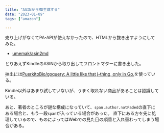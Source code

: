 ```yaml
---
title: "ASINからMD生成する"
date: "2023-01-09"
tags: ["amazon"]

---
```


売り上げがなくてPA-APIが使えなかったので、HTMLから抜き出すようにしてみた。

- [umemak/asin2md](https://github.com/umemak/asin2md)

とりあえずKindleのASINから取り出してフロントマターに書き出した。

抽出には[PuerkitoBio/goquery: A little like that j-thing, only in Go.](https://github.com/PuerkitoBio/goquery)を使っている。

Kindle以外はあまり試していないが、うまく取れない商品があることは認識している。

あと、著者のところが謎な構成になっていて、`span.author.notFaded`の直下にある場合と、もう一段`span`が入っている場合があった。
直下にある方を先に処理しているので、ものによってはWebでの見た目の順番と入れ替わってしまう場合がある。
